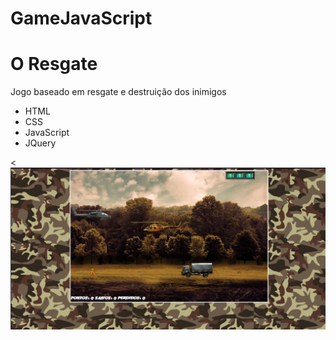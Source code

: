 # GameJavaScript

<h1>O Resgate</h1>

<p>Jogo baseado em resgate e destruição dos inimigos</p>

<ul>
<li>HTML</li>
<li>CSS</li>
<li>JavaScript</li>
<li>JQuery</li>
</ul>

<<img src="/imgs/TelaDoJogo.png" alt="">
